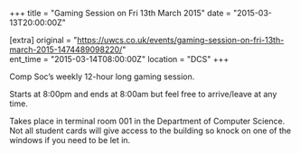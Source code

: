 +++
title = "Gaming Session on Fri 13th March 2015"
date = "2015-03-13T20:00:00Z"

[extra]
original = "https://uwcs.co.uk/events/gaming-session-on-fri-13th-march-2015-1474489098220/"    
ent_time = "2015-03-14T08:00:00Z"
location = "DCS"
+++

Comp Soc’s weekly 12-hour long gaming session.

Starts at 8:00pm and ends at 8:00am but feel free to arrive/leave at any time.

Takes place in terminal room 001 in the Department of Computer Science. Not all student cards will give access to the building so knock on one of the windows if you need to be let in.

